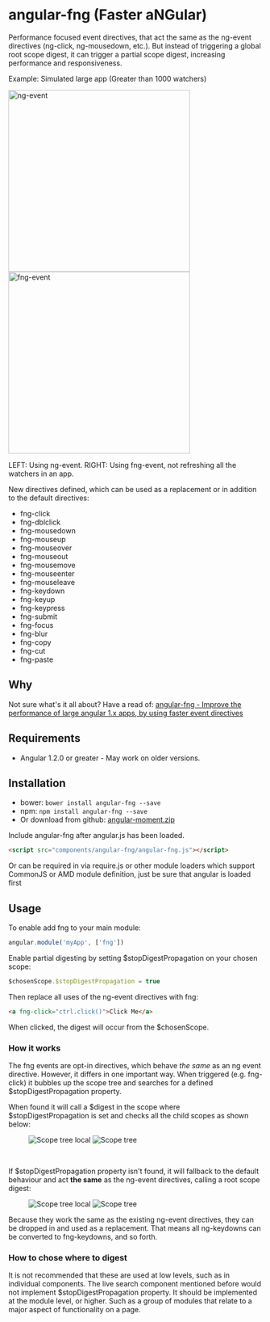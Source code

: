 
# angular-fng (**F**aster a**NG**ular)

Performance focused event directives, that act the same as the ng-event directives (ng-click, ng-mousedown, etc.). But instead of triggering a global root scope digest, it can trigger a partial scope digest, increasing performance and responsiveness.

Example: Simulated large app (Greater than 1000 watchers)

<img src="http://www.adamcraven.me/images/fng-directives/ng-event-anim.gif" width="360" alt="ng-event">
<img src="http://www.adamcraven.me/images/fng-directives/fng-event-anim.gif" width="360" alt="fng-event">

LEFT: Using ng-event. RIGHT: Using fng-event, not refreshing all the watchers in an app.

New directives defined, which can be used as a replacement or in addition to the default directives:

* fng-click
* fng-dblclick
* fng-mousedown
* fng-mouseup
* fng-mouseover
* fng-mouseout
* fng-mousemove
* fng-mouseenter
* fng-mouseleave
* fng-keydown
* fng-keyup
* fng-keypress
* fng-submit
* fng-focus
* fng-blur
* fng-copy
* fng-cut
* fng-paste


## Why

Not sure what's it all about? Have a read of: [angular-fng - Improve the performance of large angular 1.x apps, by using faster event directives](http://www.adamcraven.me/increasing-performance-on-large-angular-apps/)

## Requirements

* Angular 1.2.0 or greater - May work on older versions.

## Installation

* bower: `bower install angular-fng --save`
* npm: `npm install angular-fng --save`
* Or download from github: [angular-moment.zip](https://github.com/AdamCraven/angular-fng/archive/master.zip)

Include angular-fng after angular.js has been loaded.

```html
<script src="components/angular-fng/angular-fng.js"></script>
```

Or can be required in via require.js or other module loaders which support CommonJS or AMD module definition, just be sure that angular is loaded first

## Usage

To enable add fng to your main module:

```js
angular.module('myApp', ['fng'])
```

Enable partial digesting by setting $stopDigestPropagation on your chosen scope:

```js
$chosenScope.$stopDigestPropagation = true
```

Then replace all uses of the ng-event directives with fng:
```html
<a fng-click="ctrl.click()">Click Me</a>
```

When clicked, the digest will occur from the $chosenScope.

### How it works

The fng events are opt-in directives, which behave *the same* as an ng event directive. However, it differs in one important way. When triggered (e.g. fng-click) it bubbles up the scope tree and searches for a defined $stopDigestPropagation property.

When found it will call a $digest in the scope where $stopDigestPropagation is set and checks all the child scopes as shown below:

<figure class="half">
    <img src="http://www.adamcraven.me/images/fng-directives/scope-tree-local.gif" alt="Scope tree local">
    <img src="http://www.adamcraven.me/images/fng-directives/scope-local-digest.gif" alt="Scope tree">
</figure>

<br />

If $stopDigestPropagation property isn't found, it will fallback to the default behaviour and act **the same** as the ng-event directives, calling a root scope digest:

<figure class="half">
    <img src="http://www.adamcraven.me/images/fng-directives/scope-tree.gif" alt="Scope tree local">
    <img src="http://www.adamcraven.me/images/fng-directives/scope-full-digest.gif" alt="Scope tree">
</figure>

Because they work the same as the existing ng-event directives, they can be dropped in and used as a replacement.
That means all ng-keydowns can be converted to fng-keydowns, and so forth.


### How to chose where to digest

It is not recommended that these are used at low levels, such as in individual components. The live search component mentioned before would not implement $stopDigestPropagation property. It should be implemented at the module level, or higher. Such as a group of modules that relate to a major aspect of functionality on a page.
